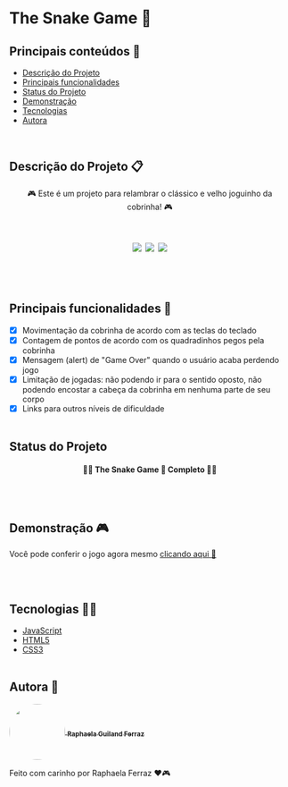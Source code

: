 # The Snake Game 🐍

## Principais conteúdos 📃

- [Descrição do Projeto](#descrição-do-projeto-)
- [Principais funcionalidades](#principais-funcionalidades-)
- [Status do Projeto](#status-do-projeto)
- [Demonstração](#demonstração)
- [Tecnologias](#tecnologias-)
- [Autora](#autora-)

</br>

## Descrição do Projeto 📋

<p id="descricao" align="center"> 🎮 Este é um projeto para relambrar o clássico e velho joguinho da cobrinha! 🎮</p>

<h1 align="center"> 
  <img src="https://img.shields.io/github/license/raphaelaferraz/snake-game" />
  <img src="https://img.shields.io/static/v1?label=linguagem&message=JavaScript&color=yellow&style=flat&logo=JAVASCRIPT"/>
  <img src="https://img.shields.io/static/v1?label=Game&message=The Snake Game&color=green&style=flat&logo=ghost"/>
</h1>
</br></br>

## Principais funcionalidades 🏁

- [x] Movimentação da cobrinha de acordo com as teclas do teclado
- [x] Contagem de pontos de acordo com os quadradinhos pegos pela cobrinha
- [x] Mensagem (alert) de "Game Over" quando o usuário acaba perdendo jogo
- [x] Limitação de jogadas: não podendo ir para o sentido oposto, não podendo encostar a cabeça da cobrinha em nenhuma parte de seu corpo
- [x] Links para outros níveis de dificuldade
      </br></br>

## Status do Projeto

<h4 align="center"> 
  🚧✅ The Snake Game 🚀 Completo 🚧✅
</h4>
</br></br>

## Demonstração 🎮

Você pode conferir o jogo agora mesmo [clicando aqui 🐍](https://raphaelaferraz.github.io/snake-game/)

</br></br>

## Tecnologias 👨‍💻

- [JavaScript](https://developer.mozilla.org/pt-BR/docs/Web/JavaScript)
- [HTML5](https://developer.mozilla.org/en-US/docs/Glossary/HTML5)
- [CSS3](https://developer.mozilla.org/pt-BR/docs/Web/CSS)
  </br> </br>

## Autora 🎨

 <a href="https://www.linkedin.com/in/raphaela-guiland-ferraz-32a980214">
  <img align="center" src="https://avatars.githubusercontent.com/u/86068799?v=4" style="border-radius: 100%" width="100px" />
  <sub><b>  Raphaela Guiland Ferraz</b></sub>
 </a>

Feito com carinho por Raphaela Ferraz ❤🎮
